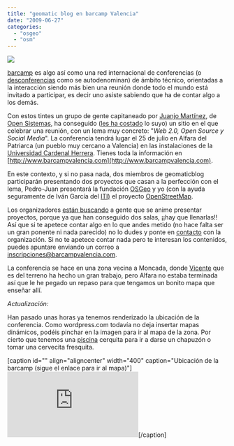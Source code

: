 ```yaml
---
title: "geomatic blog en barcamp Valencia"
date: "2009-06-27"
categories: 
  - "osgeo"
  - "osm"
---
```


![](http://barcampvalencia.files.wordpress.com/2009/04/logo1.png?w=350)

[barcamp](http://www.barcamp.org/) es algo así como una red internacional de conferencias (o [desconferencias](http://es.wikipedia.org/wiki/Desconferencia) como se autodenominan) de ámbito técnico, orientadas a la interacción siendo más bien una reunión donde todo el mundo está invitado a participar, es decir uno asiste sabiendo que ha de contar algo a los demás.

Con estos tintes un grupo de gente capitaneado por [Juanjo Martínez](http://www.usebox.net/jjm/), de [Open Sistemas](http://www.opensistemas.com/), ha conseguido ([les ha costado](http://barcampvalencia.com/2009/05/13/se-descarta-la-universidad-seguimos-buscando/) lo suyo) un sitio en el que celebrar una reunión, con un lema muy concreto: "_Web 2.0, Open Source y Social Media_". La conferencia tendrá lugar el 25 de julio en Alfara del Patriarca (un pueblo muy cercano a Valencia) en las instalaciones de la [Universidad Cardenal Herrera](http://eset.uch.ceu.es/informatica/valencia/ceu/pages/nuestra-escuela/bienvenidos.php). Tienes toda la información en [http://www.barcampvalencia.com](http://www.barcampvalencia.com).

En este contexto, y si no pasa nada, dos miembros de geomaticblog participarán presentando dos proyectos que casan a la perfección con el lema, Pedro-Juan presentará la fundación [OSGeo](http://www.osgeo.org) y yo (con la ayuda seguramente de Iván García del [ITI)](http://www.iti.upv.es/) el proyecto [OpenStreetMap](http://openstreetmap.org).

Los organizadores [están buscando](http://barcampvalencia.com/2009/06/18/tenemos-lugar-tenemos-fecha-estamos-en-marcha/) a gente que se anime presentar proyectos, porque ya que han conseguido dos salas, ¡¡hay que llenarlas!! Así que si te apetece contar algo en lo que andes metido (no hace falta ser un gran ponente ni nada parecido) no lo dudes y ponte en [contacto](mailto:ponencias@barcampvalencia.com) con la organización. Si no te apetece contar nada pero te interesan los contenidos, puedes apuntare enviando un correo a [inscripciones@barcampvalencia.com](mailto:inscripciones@barcampvalencia.com).

La conferencia se hace en una zona vecina a Moncada, donde [Vicente](http://geomaticblog.wordpress.com/author/vsanjaime/) que es del terreno ha hecho un gran trabajo, pero Alfara no estaba terminada así que le he pegado un repaso para que tengamos un bonito mapa que enseñar allí.

_Actualización:_

Han pasado unas horas ya tenemos renderizado la ubicación de la conferencia. Como wordpress.com todavía no deja insertar mapas dinámicos, podéis pinchar en la imagen para ir al mapa de la zona. Por cierto que tenemos una [piscina](http://www.openstreetmap.org/browse/way/36965925) cerquita para ir a darse un chapuzón o tomar una cervecita fresquita.

\[caption id="" align="aligncenter" width="400" caption="Ubicación de la barcamp (sigue el enlace para ir al mapa)"\][![Ubicación de la barcamp (sigue el enlace para ir al mapa)](http://dev.openstreetmap.org/~ojw/GetMap/map.php?permalink=http%3A%2F%2Fwww.openstreetmap.org%2F%3Flat%3D39.54237%26lon%3D-0.38554%26zoom%3D17%26layers%3DB000FTF&w=450&h=450&layer=mapnik&format=png "Ubicación de la barcamp")](http://osm.org/go/b_qP0vbu1==?layers=B000FTFT)\[/caption\]
